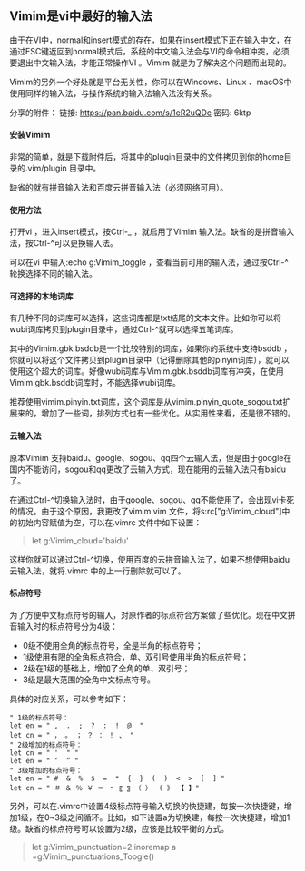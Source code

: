 ## Vimim是vi中最好的输入法

由于在VI中，normal和insert模式的存在，如果在insert模式下正在输入中文，在通过ESC键返回到normal模式后，系统的中文输入法会与VI的命令相冲突，必须要退出中文输入法，才能正常操作VI 。Vimim 就是为了解决这个问题而出现的。

Vimim的另外一个好处就是平台无关性，你可以在Windows、Linux 、macOS中使用同样的输入法，与操作系统的输入法输入法没有关系。

分享的附件：
链接: https://pan.baidu.com/s/1eR2uQDc 密码: 6ktp

#### 安装Vimim

非常的简单，就是下载附件后，将其中的plugin目录中的文件拷贝到你的home目录的.vim/plugin 目录中。

缺省的就有拼音输入法和百度云拼音输入法（必须网络可用）。

#### 使用方法

打开vi ，进入insert模式，按Ctrl-\_ ，就启用了Vimim 输入法。缺省的是拼音输入法，按Ctrl-^可以更换输入法。 

可以在vi 中输入:echo g:Vimim\_toggle ，查看当前可用的输入法，通过按Ctrl-^轮换选择不同的输入法。 

#### 可选择的本地词库

有几种不同的词库可以选择，这些词库都是txt结尾的文本文件。比如你可以将wubi词库拷贝到plugin目录中，通过Ctrl-^就可以选择五笔词库。

其中的Vimim.gbk.bsddb是一个比较特别的词库，如果你的系统中支持bsddb ，你就可以将这个文件拷贝到plugin目录中（记得删除其他的pinyin词库），就可以使用这个超大的词库。好像wubi词库与Vimim.gbk.bsddb词库有冲突，在使用Vimim.gbk.bsddb词库时，不能选择wubi词库。

推荐使用vimim.pinyin.txt词库，这个词库是从vimim.pinyin_quote_sogou.txt扩展来的，增加了一些词，排列方式也有一些优化。从实用性来看，还是很不错的。

#### 云输入法

原本Vimim 支持baidu、google、sogou、qq四个云输入法，但是由于google在国内不能访问，sogou和qq更改了云输入方式，现在能用的云输入法只有baidu了。

在通过Ctrl-^切换输入法时，由于google、sogou、qq不能使用了，会出现vi卡死的情况。由于这个原因，我更改了vimim.vim 文件，将s:rc["g:Vimim\_cloud"]中的初始内容赋值为空，可以在.vimrc 文件中如下设置：
>let g:Vimim\_cloud='baidu'

这样你就可以通过Ctrl-^切换，使用百度的云拼音输入法了，如果不想使用baidu云输入法，就将.vimrc 中的上一行删除就可以了。

#### 标点符号

为了方便中文标点符号的输入，对原作者的标点符合方案做了些优化。现在中文拼音输入时的标点符号分为4级：

* 0级不使用全角的标点符号，全是半角的标点符号；
* 1级使用有限的全角标点符合，单、双引号使用半角的标点符号；
* 2级在1级的基础上，增加了全角的单、双引号；
* 3级是最大范围的全角中文标点符号。

具体的对应关系，可以参考如下：
```
" 1级的标点符号：
let en = " ,  .  ;  ?  :  !  @  "
let cn = " ， 。 ； ？ ： ！ 、 "
" 2级增加的标点符号：
let cn = " '  " "
let en = " ‘  ” "
" 3级增加的标点符号：
let en = " #  &  %  $  =  *  {  }  (  )  <  >  [  ] "
let cn = " ＃ ＆ ％ ￥ ＝ ﹡ 〖 〗 （ ） 《 》 【 】"
```
另外，可以在.vimrc中设置4级标点符号输入切换的快捷建，每按一次快捷键，增加1级，在0~3级之间循环。比如，如下设置<Leader>a为切换建，每按一次快捷建，增加1级。缺省的标点符号可以设置为2级，应该是比较平衡的方式。
>let g:Vimim_punctuation=2
>inoremap <unique><silent> <leader>a  <C-R>=g:Vimim_punctuations_Toogle()<CR>



